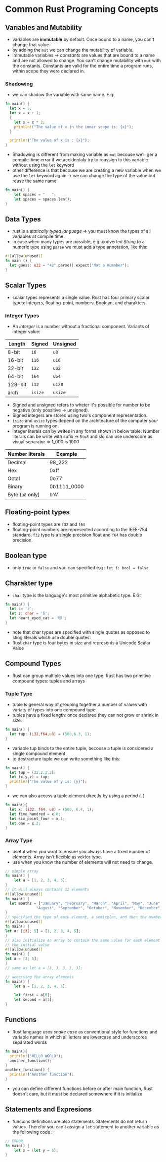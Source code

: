 # Common Rust Programing Concepts

## Variables and Mutability

- variables are **immutable** by default. Once bound to a name, you can't change that value.
- by adding the `mut` we can change the mutability of variable.
- immutable variables -> _constants_ are values that are bound to a name and are not allowed to change. You can't change mutability with `mut` with the constants. Constants are valid for the entire time a program runs, within scope they were declared in.

### Shadowing

- we can shadow the variable with same name. E.g:

```rust
fn main() {
  let x = 5;
  let x = x + 1;
  {
    let x = x * 2;
    println!("The value of x in the inner scope is: {x}");
  }

  println!("The value of x is : {x}");
}
```

- Shadowing is different from making variable as `mut` becouse we'll ger a compile-time error if we accidentaly try to reassign to this variable without using the `let` keyword
- other difference is that becouse we are creating a new variable when we use the `let` keyword again -> we can change the type of the value but reuse the same name.

```rust
fn main() {
    let spaces = "   ";
    let spaces = spaces.len();
}
```

## Data Types

- rust is a _statically typed language_ => you must know the types of all variables at compile time.
- in case when many types are possible, e.g. converted _String_ to a numeric type using `parse` we must add a type annotation, like this:

```rust
#![allow(unused)]
fn main () {
  let guess: u32 = "42".parse().expect("Not a numnber");
}
```

## Scalar Types

- scalar types represents a single value. Rust has four primary scalar types: integers, floating-point, numbers, Boolean, and charakters.

### Integer Types

- An _interger_ is a number without a fractional component. Variants of integer value:

| Length  | Signed  | Unsigned |
| ------- | ------- | -------- |
| 8-bit   | `i8`    | `u8`     |
| 16-bit  | `i16`   | `u16`    |
| 32-bit  | `i32`   | `u32`    |
| 64-bit  | `i64`   | `u64`    |
| 128-bit | `i12`   | `u128`   |
| arch    | `isize` | `usize`  |

- Signed and unsigned refers to wheter it's possible for number to be negative (only possitive -> unsigned).
- Signed integers are stored using two's component representation.
- `isize` and `usize` types depend on the architecture of the computer your program is running on.
- integer literals can by writes in any forms shown in below table. Number literals can be write with sufix -> `5tu8` and slo can use underscore as visual separator => 1_000 is 1000

| Number literals  | Example     |
| ---------------- | ----------- |
| Decimal          | 98_222      |
| Hex              | 0xff        |
| Octal            | 0o77        |
| Binary           | 0b1111_0000 |
| Byte (`u8` only) | b'A'        |

## Floating-point types

- floating-point types are `f32` and `f64`
- floating-point numbers are represented according to the IEEE-754 standard. `f32` type is a single precision float and `f64` has double precision.

## Boolean type

- only `true` or `false` and you can specified e.g : `let f: bool = false`

## Charakter type

- `char` type is the language's most primitive alphabetic type. E.G:

```rust
fn main() {
  let c= 'z';
  let z: char = 'ß';
  let heart_eyed_cat = '😻';
}
```

- note that char types are specified with single quotes as opposed to sting literals which use double quotes.
- Rust `char` type is four bytes in size and represents a Unicode Scalar Value

## Compound Types

- Rust can group multiple values into one type. Rust has two primitive compound types: tuples and arrays

### Tuple Type

- tuple is general way of grouping together a number of values with variaty of types into one compound type.
- tuples have a fixed length: once declared they can not grow or shrink in size.

```rust
fn main() {
  let tup: (i32,f64,u8) = (500,6.3, 1);
}
```

- variable tup binds to the entire tuple, becouse a tuple is considered a single compound element
- to destracture tuple we can write something like this:

```rust
fn main() {
  let tup = (32,2.2,2);
  let (x,y,z) = tup;
  println!("The value of y is: {y}");
}
```

- we can also access a tuple element directly by using a period (`.`)

```rust
fn main(){
  let x: (i32, f64, u8) = (500, 6.4, 1);
  let five_hundred = x.0;
  let six_point_four = x.1;
  let one = x.2;
}
```

### Array Type

- useful when you want to ensure you always have a fixed number of elements. Array isn't flexible as vektor type.
- use when you know the number of elements will not need to change.

```rust
// simple array
fn main() {
    let a = [1, 2, 3, 4, 5];
}
// it will always contains 12 elements
#![allow(unused)]
fn main() {
  let months = ["January", "February", "March", "April", "May", "June", "July",
              "August", "September", "October", "November", "December"];
}
// specified the type of each element, a semicolon, and then the number of elements
#![allow(unused)]
fn main() {
let a: [i32; 5] = [1, 2, 3, 4, 5];
}
// also initialize an array to contain the same value for each element by specifying
// the initial value
#![allow(unused)]
fn main() {
let a = [3; 5];
}
// same as let a = [3, 3, 3, 3, 3];

// accessing the array elements
fn main() {
    let a = [1, 2, 3, 4, 5];

    let first = a[0];
    let second = a[1];
}
```

## Functions

- Rust language uses _snake case_ as conventional style for functions and variable names in which all letters are lowercase and underscores separated words

```rust
fn main(){
  println!("HELLO WORLD");
  another_function();
}
another_function() {
  println!("Another function");
}
```

- you can define different functions before or after main function, Rust doesn't care, but it must be declared somewhere if it is initialize

## Statements and Expresions

- funcions definitions are also statements. Statements do not return values. Therefor you can't assign a `let` statement to another variable as the following code :

```rust
// ERROR
fn main() {
    let x = (let y = 6);
}
```

